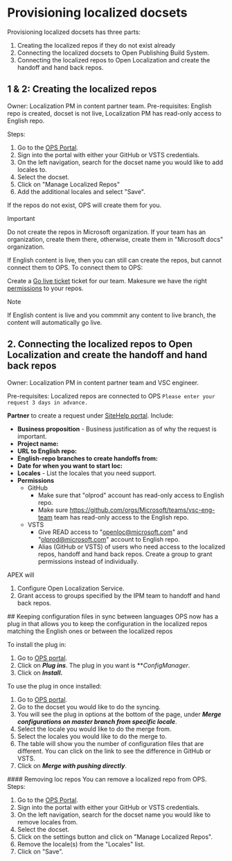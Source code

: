 # Provisioning localized docsets

Provisioning localized docsets has three parts:
1. Creating the localized repos if they do not exist already 
2. Connecting the localized docsets to Open Publishing Build System.
3. Connecting the localized repos to Open Localization and create the handoff and hand back repos.

## 1 & 2: Creating the localized repos 
Owner: Localization PM in content partner team.
Pre-requisites: English repo is created, docset is not live, Localization PM has read-only access to English repo.

Steps:
1. Go to the [OPS Portal](http://OPS).
2. Sign into the portal with either your GitHub or VSTS credentials.
3. On the left navigation, search for the docset name you would like to add locales to.
4. Select the docset.
5. Click on "Manage Localized Repos"
6. Add the additional locales and select "Save".

If the repos do not exist, OPS will create them for you. 

> [!IMPORTANT]
> Do not create the repos in Microsoft organization. If your team has an organization, create them there, otherwise, create them in "Microsoft docs" organization.

If English content is live, then you can still can create the repos, but cannot connect them to OPS. To connect them to OPS:

Create a [Go live ticket](../golive.md) ticket for our team. Makesure we have the right [permissions](../repo-creation-config.md#repo-perms) to your repos.

>[!NOTE]
> If English content is live and you commmit any content to live branch, the content will automatically go live.


## 2. Connecting the localized repos to Open Localization and create the handoff and hand back repos
Owner: Localization PM in content partner team and VSC engineer.

Pre-requisites: Localized repos are connected to OPS
`Please enter your request 3 days in advance.`

**Partner** to create a request under [SiteHelp portal](http://aka.ms/sitehelp).  Include:
- **Business proposition** - Business justification as of why the request is important. 
- **Project name:**
- **URL to English repo:**
- **English-repo branches to create handoffs from:**
- **Date for when you want to start loc:**
- **Locales** - List the locales that you need support.
- **Permissions**
    * GitHub
        * Make sure that "olprod" account has read-only access to English repo.
	    * Make sure https://github.com/orgs/Microsoft/teams/vsc-eng-team team has read-only access to the English repo.
    * VSTS
        * Give READ access to "openloc@microsoft.com" and "olprod@microsoft.com" account to English repo.
        * Alias (GitHub or VSTS) of users who need access to the localized repos, handoff and hand back repos. Create a group to grant permissions instead of individually.

APEX will 
1. Configure Open Localization Service. 
4. Grant access to groups specified by the IPM team to handoff and hand back repos.

##<a name="MatchENandLocDocset"> </a>Keeping configuration files in sync between languages 
OPS now has a plug in that allows you to keep the configuration in the localized repos matching the English ones or between the localized repos 

To install the plug in:
1. Go to [OPS portal](https://OPS).
2. Click on ***Plug ins***. The plug in you want is ***ConfigManager*. 
3. Click on ***Install.***

To use the plug in once installed:
1. Go to [OPS portal](https://OPS).
2. Go to the docset you would like to do the syncing.
3. You will see the plug in options at the bottom of the page, under ***Merge configurations on master branch from specific locale***.
4. Select the locale you would like to do the merge from.
5. Select the locales you would like to do the merge to.
6. The table will show you the number of configuration files that are different. You can click on the link to see the difference in GitHub or VSTS.
7. Click on ***Merge with pushing directly***.

####<a name="RemovingLocRepos"> </a>Removing loc repos 
You can remove a localized repo from OPS. Steps:
1. Go to the [OPS Portal](http://OPS).
2. Sign into the portal with either your GitHub or VSTS credentials.
3. On the left navigation, search for the docset name you would like to remove locales from.
4. Select the docset.
5. Click on the settings button and click on "Manage Localized Repos".
6. Remove the locale(s) from the "Locales" list. 
7. Click on "Save".

